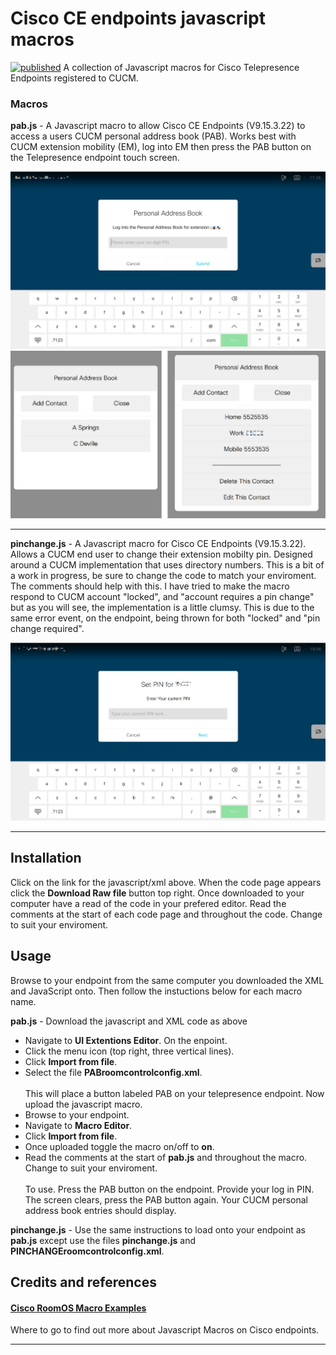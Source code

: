 # Cisco CE endpoints javascript macros
[![published](https://static.production.devnetcloud.com/codeexchange/assets/images/devnet-published.svg)](https://developer.cisco.com/codeexchange/github/repo/RodgersRepo/collaboration-endpoints-javascript)
A collection of Javascript macros for Cisco Telepresence Endpoints registered to CUCM.

### Macros
**pab.js** - A Javascript macro to allow Cisco CE Endpoints (V9.15.3.22) to access a users CUCM personal address book (PAB). Works best with CUCM extension mobility (EM), log into EM then press the PAB button on the Telepresence endpoint touch screen.

![Figure 1 - Personal Address Book Log In](/./PABLoginScreenShot.png "Personal Address Book Log In")
![Figure 2 - Personal address book names detail](/./PABListSmall.png "Personal address book names detail")

-------------------------------------

**pinchange.js** - A Javascript macro for Cisco CE Endpoints (V9.15.3.22). Allows a CUCM end user to change their extension mobilty pin. Designed around a CUCM implementation that uses directory numbers. This is a bit of a work in progress, be sure to change the code to match your enviroment. The comments should help with this. I have tried to make the macro respond to CUCM account "locked", and "account requires a pin change" but as you will see, the implementation is a little clumsy. This is due to the same error event, on the endpoint, being thrown for both "locked" and "pin change required".

![Figure 3 - Pin change log In](/./PinChangeScreenShot.png "Pin change log in")

-------------------------------------

## Installation

Click on the link for the javascript/xml above. When the code page appears click the **Download Raw file** button top right. Once downloaded to your computer have a read of the code in your prefered editor. Read the comments at the start of each code page and throughout the code. Change to suit your enviroment.

## Usage

Browse to your endpoint from the same computer you downloaded the XML and JavaScript onto. Then follow the instuctions below for each macro name.

__pab.js__ - Download the javascript and XML code as above
- Navigate to __UI Extentions Editor__. On the enpoint.
- Click the menu icon (top right, three vertical lines).
- Click __Import from file__.
- Select the file __PABroomcontrolconfig.xml__.<br><br>This will place a button labeled PAB on your telepresence endpoint. Now upload the javascript macro.
- Browse to your endpoint.
- Navigate to __Macro Editor__.
- Click __Import from file__.
- Once uploaded toggle the macro on/off to __on__.
- Read the comments at the start of __pab.js__ and throughout the macro. Change to suit your enviroment.<br><br>
To use. Press the PAB button on the endpoint. Provide your log in PIN. The screen clears, press the PAB button again. Your CUCM personal address book entries should display.

__pinchange.js__ - Use the same instructions to load onto your endpoint as __pab.js__ except use the files __pinchange.js__ and __PINCHANGEroomcontrolconfig.xml__.

## Credits and references

#### [Cisco RoomOS Macro Examples](https://roomos.cisco.com/macros)
Where to go to find out more about Javascript Macros on Cisco endpoints.

----
